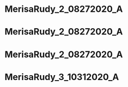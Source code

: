 # MerisaRudy_2_08272020_A
# MerisaRudy_2_08272020_A
# MerisaRudy_2_08272020_A
# MerisaRudy_3_10312020_A
